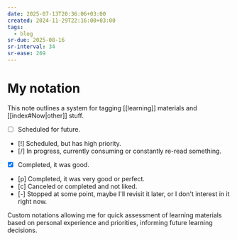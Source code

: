 ```yaml
---
date: 2025-07-13T20:36:06+03:00
created: 2024-11-29T22:16:00+03:00
tags:
  - blog
sr-due: 2025-08-16
sr-interval: 34
sr-ease: 269
---
```


# My notation

This note outlines a system for tagging [[learning]] materials and [[index#Now|other]] stuff.

- [ ] Scheduled for future.
- [!] Scheduled, but has high priority.
- [/] In progress, currently consuming or constantly re-read something.
- [x] Completed, it was good.
- [p] Completed, it was very good or perfect.
- [c] Canceled or completed and not liked.
- [-] Stopped at some point, maybe I'll revisit it later, or I don't interest in it right now.

Custom notations allowing me for quick assessment of learning materials based on personal experience and priorities, informing future learning decisions.
